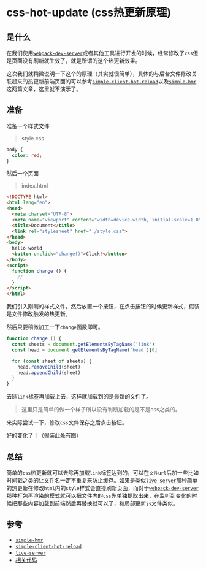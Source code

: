 # css-hot-update (css热更新原理)

## 是什么

在我们使用[`webpack-dev-server`](https://github.com/webpack/webpack-dev-server)或者其他工具进行开发的时候，经常修改了`css`但是页面没有刷新就生效了，就是所谓的这个热更新效果。

这次我们就稍微说明一下这个的原理（其实就很简单），具体的与后台文件修改关联起来的热更新前端页面的可以参考[`simple-client-hot-reload`](../Node/simple-client-hot-reload.md)以及[`simple-hmr`](../Node/simple-hmr.md)这两篇文章，这里就不演示了。

## 准备

准备一个样式文件

> style.css

```css
body {
  color: red;
}
```

然后一个页面

> index.html

```html
<!DOCTYPE html>
<html lang="en">
<head>
  <meta charset="UTF-8">
  <meta name="viewport" content="width=device-width, initial-scale=1.0">
  <title>Document</title>
  <link rel="stylesheet" href="./style.css">
</head>
<body>
  hello world
  <button onclick="change()">Click!</button>
</body>
<script>
  function change () {
    // ...
  }
</script>
</html>
```

我们引入刚刚的样式文件，然后放置一个按钮，在点击按钮的时候更新样式，假装是文件修改触发的热更新。

然后只要稍微加工一下`change`函数即可。

```js
function change () {
  const sheets = document.getElementsByTagName('link')
  const head = document.getElementsByTagName('head')[0]

  for (const sheet of sheets) {
    head.removeChild(sheet)
    head.appendChild(sheet)
  }
}
```

去除`link`标签再加载上去，这样就加载到的是最新的文件了。

> 这里只是简单的做一个样子所以没有判断加载的是不是css之类的。

来实际尝试一下，修改`css`文件保存之后点击按钮。

好的变化了！（假装此处有图）

## 总结

简单的`css`热更新就可以去除再加载`link`标签达到的，可以在`文件url`后加一些比如时间戳之类的让文件名一定不重复来防止缓存。如果是类似[`live-server`](https://github.com/tapio/live-server)那种简单的热更新在修改`html`内的`style`样式会直接刷新页面，而对于[`webpack-dev-server`](https://github.com/webpack/webpack-dev-server)那种打包再渲染的模式就可以把文件内的`css`先单独提取出来，在监听到变化的时候把那些内容加载到前端然后再替换就可以了，和局部更新`js`文件类似。

## 参考

- [`simple-hmr`](../Node/simple-hmr.md)
- [`simple-client-hot-reload`](../Node/simple-client-hot-reload.md)
- [`live-server`](https://github.com/tapio/live-server)
- [相关代码](../../code/CSS/css-hot-update/index.html)
